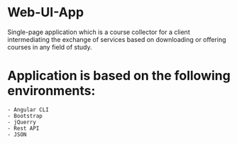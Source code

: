 # Web-UI-App

Single-page application which is a course collector for a client intermediating the exchange of services based on downloading or offering courses in any field of study.

# Application is based on the following environments:
```
- Angular CLI
- Bootstrap
- jQuerry
- Rest API
- JSON
```
